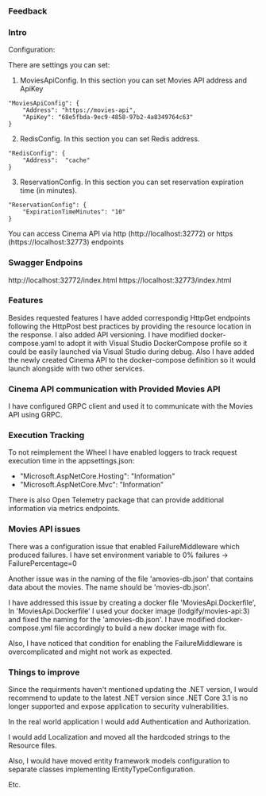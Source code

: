 ### Feedback

### Intro

Configuration:

There are settings you can set:
    
  1. MoviesApiConfig. In this section you can set Movies API address and ApiKey
    
    "MoviesApiConfig": {
        "Address": "https://movies-api",
        "ApiKey": "68e5fbda-9ec9-4858-97b2-4a8349764c63"
    }

  2. RedisConfig. In this section you can set Redis address.

    "RedisConfig": {
        "Address":  "cache"
    }

  3. ReservationConfig. In this section you can set reservation expiration time (in minutes).

    "ReservationConfig": {
        "ExpirationTimeMinutes": "10"
    }

You can access Cinema API via http (http://localhost:32772) or https (https://localhost:32773) endpoints

### Swagger Endpoins

http://localhost:32772/index.html
https://localhost:32773/index.html

### Features

Besides requested features I have added correspondig HttpGet endpoints following the HttpPost best practices by providing the resource location in the response.
I also added API versioning.
I have modified docker-compose.yaml to adopt it with Visual Studio DockerCompose profile so it could be easily launched via Visual Studio during debug.
Also I have added the newly created Cinema API to the docker-compose definition so it would launch alongside with two other services.

### Cinema API communication with Provided Movies API

I have configured GRPC client and used it to communicate with the Movies API using GRPC.

### Execution Tracking

To not reimplement the Wheel I have enabled loggers to track request execution time in the appsettings.json:
- "Microsoft.AspNetCore.Hosting": "Information"
- "Microsoft.AspNetCore.Mvc": "Information"

There is also Open Telemetry package that can provide additional information via metrics endpoints.

### Movies API issues

There was a configuration issue that enabled FailureMiddleware which produced failures. I have set environment variable to 0% failures -> FailurePercentage=0

Another issue was in the naming of the file 'amovies-db.json' that contains data about the movies. The name should be 'movies-db.json'. 

I have addressed this issue by creating a docker file 'MoviesApi.Dockerfile', In 'MoviesApi.Dockerfile' I used your docker image (lodgify/movies-api:3) and fixed the naming for the 'amovies-db.json'. I have modified docker-compose.yml file accordingly to build a new docker image with fix. 

Also, I have noticed that condition for enabling the FailureMiddleware is overcomplicated and might not work as expected.

### Things to improve

Since the requirments haven't mentioned updating the .NET version, I would recommend to update to the latest .NET version since .NET Core 3.1 is no longer supported and expose application to security vulnerabilities.

In the real world application I would add Authentication and Authorization.

I would add Localization and moved all the hardcoded strings to the Resource files.

Also, I would have moved entity framework models configuration to separate classes implementing IEntityTypeConfiguration.

Etc.

